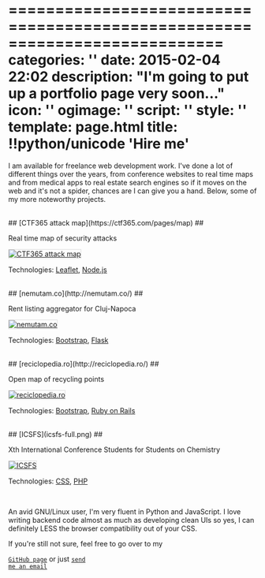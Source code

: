 ===========================================================================
categories: ''
date: 2015-02-04 22:02
description: "I'm going to put up a portfolio page very soon..."
icon: ''
ogimage: ''
script: ''
style: ''
template: page.html
title: !!python/unicode 'Hire me'
===========================================================================

<style>
  .img-full {
    border: 1px solid #ddd;
  }
</style>

I am available for freelance web development work. I've done a lot of different things over the years, from conference websites to real time maps and from medical apps to real estate search engines so if it moves on the web and it's not a spider, chances are I can give you a hand. Below, some of my more noteworthy projects.



<br>
## [CTF365 attack map](https://ctf365.com/pages/map) ##

Real time map of security attacks

<a href="https://ctf365.com/pages/map"><img class="img-full" src="ctf365.png" alt="CTF365 attack map"></a>

<p class="caption">Technologies: <a href="http://leafletjs.com/">Leaflet</a>, <a href="http://nodejs.org/">Node.js</a></p>



<br>
## [nemutam.co](http://nemutam.co/) ##

Rent listing aggregator for Cluj-Napoca

<a href="http://nemutam.co/"><img class="img-full" src="nemutam.png" alt="nemutam.co"></a>

<p class="caption">Technologies: <a href="http://getbootstrap.com/">Bootstrap</a>, <a href="http://flask.pocoo.org/">Flask</a></p>



<br>
## [reciclopedia.ro](http://reciclopedia.ro/) ##

Open map of recycling points

<a href="http://reciclopedia.ro/"><img class="img-full" src="reciclopedia.png" alt="reciclopedia.ro"></a>

<p class="caption">Technologies: <a href="http://getbootstrap.com/">Bootstrap</a>, <a href="http://rubyonrails.org/">Ruby on Rails</a></p>



<br>
## [ICSFS](icsfs-full.png) ##

Xth International Conference Students for Students on Chemistry

<a href="icsfs-full.png"><img class="img-full" src="icsfs.png" alt="ICSFS"></a>

<p class="caption">Technologies: <a href="css.gif">CSS</a>, <a href="http://php.net/">PHP</a></p>



<br>

An avid GNU/Linux user, I'm very fluent in Python and JavaScript. I love writing backend code almost as much as developing clean UIs so yes, I can definitely LESS the browser compatibility out of your CSS.

If you're still not sure, feel free to go over to my

[`GitHub page`](https://github.com/g4b1nagy/) or just <a id="email" href="mailto:gabi_screw_your_spam@helpfulsheep.com"><code>send me an email</code></a>
